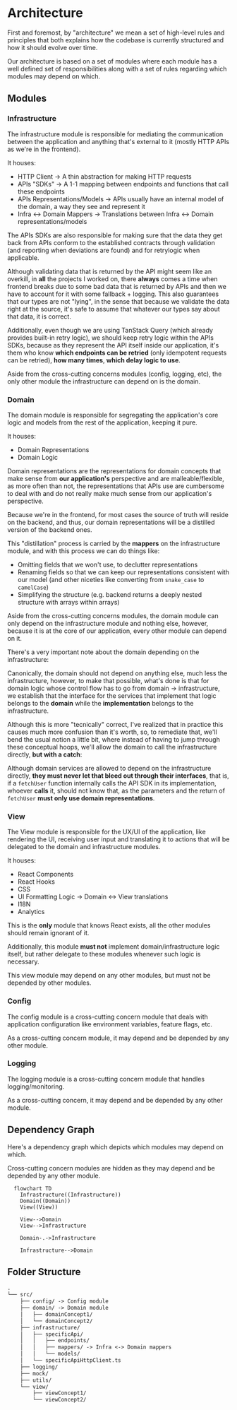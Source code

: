 # Architecture

First and foremost, by "architecture" we mean a set of high-level rules and principles that both explains how the codebase is currently structured and how it should evolve over time.

Our architecture is based on a set of modules where each module has a well defined set of responsibilities along with a set of rules regarding which modules may depend on which.

## Modules

### Infrastructure

The infrastructure module is responsible for mediating the communication between the application and anything that's external to it (mostly HTTP APIs as we're in the frontend).

It houses:

- HTTP Client -> A thin abstraction for making HTTP requests
- APIs "SDKs" -> A 1-1 mapping between endpoints and functions that call these endpoints
- APIs Representations/Models -> APIs usually have an internal model of the domain, a way they see and represent it
- Infra <-> Domain Mappers -> Translations between Infra <-> Domain representations/models

The APIs SDKs are also responsible for making sure that the data they get back from APIs conform to the established contracts through validation (and reporting when deviations are found) and for retrylogic when applicable.

Although validating data that is returned by the API might seem like an overkill, in **all** the projects I worked on, there **always** comes a time when frontend breaks due to some bad data that is returned by APIs and then we have to account for it with some fallback + logging. This also guarantees that our types are not "lying", in the sense that because we validate the data right at the source, it's safe to assume that whatever our types say about that data, it is correct.

Additionally, even though we are using TanStack Query (which already provides built-in retry logic), we should keep retry logic within the APIs SDKs, because as they represent the API itself inside our application, it's them who know **which endpoints can be retried** (only idempotent requests can be retried), **how many times**, **which delay logic to use**.

Aside from the cross-cutting concerns modules (config, logging, etc), the only other module the infrastructure can depend on is the domain.

### Domain

The domain module is responsible for segregating the application's core logic and models from the rest of the application, keeping it pure.

It houses:

- Domain Representations
- Domain Logic

Domain representations are the representations for domain concepts that make sense from **our application's** perspective and are malleable/flexible, as more often than not, the representations that APIs use are cumbersome to deal with and do not really make much sense from our application's perspective.

Because we're in the frontend, for most cases the source of truth will reside on the backend, and thus, our domain representations will be a distilled version of the backend ones.

This "distillation" process is carried by the **mappers** on the infrastructure module, and with this process we can do things like:

- Omitting fields that we won't use, to declutter representations
- Renaming fields so that we can keep our representations consistent with our model (and other niceties like converting from `snake_case` to `camelCase`)
- Simplifying the structure (e.g. backend returns a deeply nested structure with arrays within arrays)

Aside from the cross-cutting concerns modules, the domain module can only depend on the infrastructure module and nothing else, however, because it is at the core of our application, every other module can depend on it.

There's a very important note about the domain depending on the infrastructure:

Canonically, the domain should not depend on anything else, much less the infrastructure, however, to make that possible, what's done is that for domain logic whose control flow has to go from domain -> infrastructure, we establish that the interface for the services that implement that logic belongs to the **domain** while the **implementation** belongs to the infrastructure.

Although this is more "tecnically" correct, I've realized that in practice this causes much more confusion than it's worth, so, to remediate that, we'll bend the usual notion a little bit, where instead of having to jump through these conceptual hoops, we'll allow the domain to call the infrastructure directly, **but with a catch**:

Although domain services are allowed to depend on the infrastructure directly, **they must never let that bleed out through their interfaces**, that is, if a `fetchUser` function internally calls the API SDK in its implementation, whoever **calls** it, should not know that, as the parameters and the return of `fetchUser` **must only use domain representations**.

### View

The View module is responsible for the UX/UI of the application, like rendering the UI, receiving user input and translating it to actions that will be delegated to the domain and infrastructure modules.

It houses:

- React Components
- React Hooks
- CSS
- UI Formatting Logic -> Domain <-> View translations
- I18N
- Analytics

This is the **only** module that knows React exists, all the other modules should remain ignorant of it.

Additionally, this module **must not** implement domain/infrastructure logic itself, but rather delegate to these modules whenever such logic is necessary.

This view module may depend on any other modules, but must not be depended by other modules.

### Config

The config module is a cross-cutting concern module that deals with application configuration like environment variables, feature flags, etc.

As a cross-cutting concern module, it may depend and be depended by any other module.

### Logging

The logging module is a cross-cutting concern module that handles logging/monitoring.

As a cross-cutting concern, it may depend and be depended by any other module.

## Dependency Graph

Here's a dependency graph which depicts which modules may depend on which.

Cross-cutting concern modules are hidden as they may depend and be depended by any other module.

```mermaid
  flowchart TD
    Infrastructure((Infrastructure))
    Domain((Domain))
    View((View))

    View-->Domain
    View-->Infrastructure

    Domain-.->Infrastructure

    Infrastructure-->Domain
```

## Folder Structure

```txt
.
└── src/
    ├── config/ -> Config module
    ├── domain/ -> Domain module
    │   ├── domainConcept1/
    │   └── domainConcept2/
    ├── infrastructure/
    │   ├── specificApi/
    │   │   ├── endpoints/
    │   │   ├── mappers/ -> Infra <-> Domain mappers
    │   │   └── models/
    │   └── specificApiHttpClient.ts
    ├── logging/
    ├── mock/
    ├── utils/
    └── view/
        ├── viewConcept1/
        └── viewConcept2/
```
